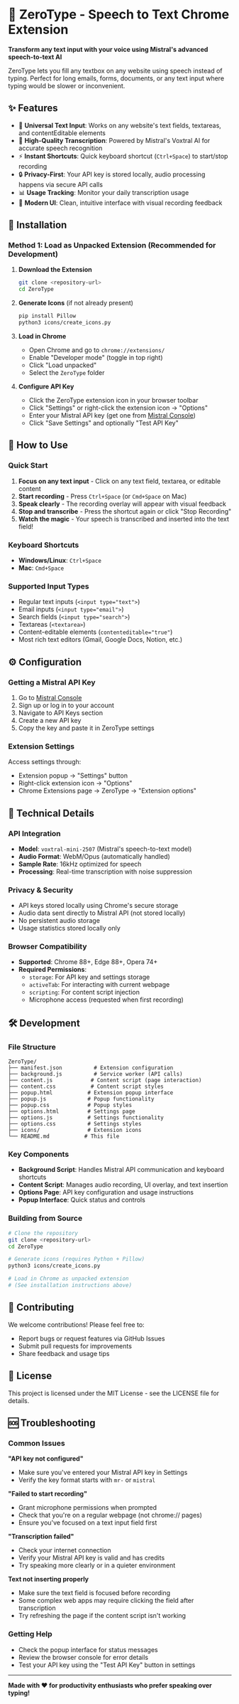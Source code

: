 # 🎤 ZeroType - Speech to Text Chrome Extension

**Transform any text input with your voice using Mistral's advanced speech-to-text AI**

ZeroType lets you fill any textbox on any website using speech instead of typing. Perfect for long emails, forms, documents, or any text input where typing would be slower or inconvenient.

## ✨ Features

- 🎯 **Universal Text Input**: Works on any website's text fields, textareas, and contentEditable elements
- 🎤 **High-Quality Transcription**: Powered by Mistral's Voxtral AI for accurate speech recognition
- ⚡ **Instant Shortcuts**: Quick keyboard shortcut (`Ctrl+Space`) to start/stop recording
- 🔒 **Privacy-First**: Your API key is stored locally, audio processing happens via secure API calls
- 📊 **Usage Tracking**: Monitor your daily transcription usage
- 🎨 **Modern UI**: Clean, intuitive interface with visual recording feedback

## 🚀 Installation

### Method 1: Load as Unpacked Extension (Recommended for Development)

1. **Download the Extension**
   ```bash
   git clone <repository-url>
   cd ZeroType
   ```

2. **Generate Icons** (if not already present)
   ```bash
   pip install Pillow
   python3 icons/create_icons.py
   ```

3. **Load in Chrome**
   - Open Chrome and go to `chrome://extensions/`
   - Enable "Developer mode" (toggle in top right)
   - Click "Load unpacked"
   - Select the `ZeroType` folder

4. **Configure API Key**
   - Click the ZeroType extension icon in your browser toolbar
   - Click "Settings" or right-click the extension icon → "Options"
   - Enter your Mistral API key (get one from [Mistral Console](https://console.mistral.ai/))
   - Click "Save Settings" and optionally "Test API Key"

## 🎯 How to Use

### Quick Start
1. **Focus on any text input** - Click on any text field, textarea, or editable content
2. **Start recording** - Press `Ctrl+Space` (or `Cmd+Space` on Mac)
3. **Speak clearly** - The recording overlay will appear with visual feedback
4. **Stop and transcribe** - Press the shortcut again or click "Stop Recording"
5. **Watch the magic** - Your speech is transcribed and inserted into the text field!

### Keyboard Shortcuts
- **Windows/Linux**: `Ctrl+Space`
- **Mac**: `Cmd+Space`

### Supported Input Types
- Regular text inputs (`<input type="text">`)
- Email inputs (`<input type="email">`)
- Search fields (`<input type="search">`)
- Textareas (`<textarea>`)
- Content-editable elements (`contenteditable="true"`)
- Most rich text editors (Gmail, Google Docs, Notion, etc.)

## ⚙️ Configuration

### Getting a Mistral API Key
1. Go to [Mistral Console](https://console.mistral.ai/)
2. Sign up or log in to your account
3. Navigate to API Keys section
4. Create a new API key
5. Copy the key and paste it in ZeroType settings

### Extension Settings
Access settings through:
- Extension popup → "Settings" button
- Right-click extension icon → "Options"
- Chrome Extensions page → ZeroType → "Extension options"

## 🔧 Technical Details

### API Integration
- **Model**: `voxtral-mini-2507` (Mistral's speech-to-text model)
- **Audio Format**: WebM/Opus (automatically handled)
- **Sample Rate**: 16kHz optimized for speech
- **Processing**: Real-time transcription with noise suppression

### Privacy & Security
- API keys stored locally using Chrome's secure storage
- Audio data sent directly to Mistral API (not stored locally)
- No persistent audio storage
- Usage statistics stored locally only

### Browser Compatibility
- **Supported**: Chrome 88+, Edge 88+, Opera 74+
- **Required Permissions**:
  - `storage`: For API key and settings storage
  - `activeTab`: For interacting with current webpage
  - `scripting`: For content script injection
  - Microphone access (requested when first recording)

## 🛠️ Development

### File Structure
```
ZeroType/
├── manifest.json          # Extension configuration
├── background.js          # Service worker (API calls)
├── content.js            # Content script (page interaction)
├── content.css           # Content script styles
├── popup.html           # Extension popup interface
├── popup.js             # Popup functionality
├── popup.css            # Popup styles
├── options.html         # Settings page
├── options.js           # Settings functionality
├── options.css          # Settings styles
├── icons/               # Extension icons
└── README.md           # This file
```

### Key Components
- **Background Script**: Handles Mistral API communication and keyboard shortcuts
- **Content Script**: Manages audio recording, UI overlay, and text insertion
- **Options Page**: API key configuration and usage instructions
- **Popup Interface**: Quick status and controls

### Building from Source
```bash
# Clone the repository
git clone <repository-url>
cd ZeroType

# Generate icons (requires Python + Pillow)
python3 icons/create_icons.py

# Load in Chrome as unpacked extension
# (See installation instructions above)
```

## 🤝 Contributing

We welcome contributions! Please feel free to:
- Report bugs or request features via GitHub Issues
- Submit pull requests for improvements
- Share feedback and usage tips

## 📄 License

This project is licensed under the MIT License - see the LICENSE file for details.

## 🆘 Troubleshooting

### Common Issues

**"API key not configured"**
- Make sure you've entered your Mistral API key in Settings
- Verify the key format starts with `mr-` or `mistral`

**"Failed to start recording"**
- Grant microphone permissions when prompted
- Check that you're on a regular webpage (not chrome:// pages)
- Ensure you've focused on a text input field first

**"Transcription failed"**
- Check your internet connection
- Verify your Mistral API key is valid and has credits
- Try speaking more clearly or in a quieter environment

**Text not inserting properly**
- Make sure the text field is focused before recording
- Some complex web apps may require clicking the field after transcription
- Try refreshing the page if the content script isn't working

### Getting Help
- Check the popup interface for status messages
- Review the browser console for error details
- Test your API key using the "Test API Key" button in settings

---

**Made with ❤️ for productivity enthusiasts who prefer speaking over typing!**

